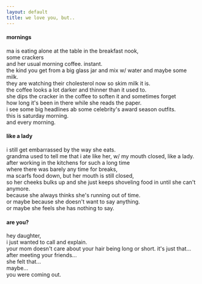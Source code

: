 ```yaml
---
layout: default
title: we love you, but..
---
```


#### mornings ####  
ma is eating alone at the table in the breakfast nook,  
some crackers  
and her usual morning coffee. instant.  
the kind you get from a big glass jar and mix w/ water and maybe some milk.  
they are watching their cholesterol now so skim milk it is.  
the coffee looks a lot darker and thinner than it used to.  
she dips the cracker in the coffee to soften it and sometimes forget  
how long it's been in there while she reads the paper.  
i see some big headlines ab some celebrity's award season outfits.  
this is saturday morning.  
and every morning.  


#### like a lady ####  
i still get embarrassed by the way she eats.  
grandma used to tell me that i ate like her, w/ my mouth closed, like a lady.  
after working in the kitchens for such a long time  
where there was barely any time for breaks,  
ma scarfs food down, but her mouth is still closed,  
so her cheeks bulks up and she just keeps shoveling food in until she can't anymore.   
because she always thinks she's running out of time.  
or maybe because she doesn't want to say anything.  
or maybe she feels she has nothing to say.  


#### are you? ####  
hey daughter,  
i just wanted to call and explain.  
your mom doesn't care about your hair being long or short. it's just that...   
after meeting your friends...   
she felt that...   
maybe...  
you were coming out.  


